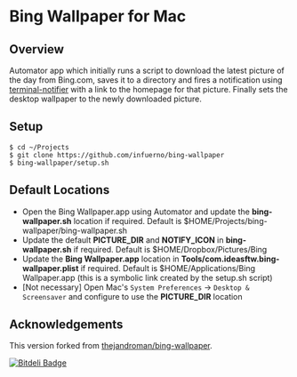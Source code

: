 Bing Wallpaper for Mac
======================

Overview
--------

Automator app which initially runs a script to download the latest picture of the day from Bing.com, saves it to a directory and fires a notification using [terminal-notifier](https://github.com/julienXX/terminal-notifier) with a link to the homepage for that picture. Finally sets the desktop wallpaper to the newly downloaded picture.

Setup
-----

```
$ cd ~/Projects
$ git clone https://github.com/infuerno/bing-wallpaper
$ bing-wallpaper/setup.sh
```

Default Locations
-----------------

* Open the Bing Wallpaper.app using Automator and update the **bing-wallpaper.sh** location if required. Default is $HOME/Projects/bing-wallpaper/bing-wallpaper.sh
* Update the default **PICTURE_DIR** and **NOTIFY_ICON** in **bing-wallpaper.sh** if required. Default is $HOME/Dropbox/Pictures/Bing
* Update the **Bing Wallpaper.app** location in **Tools/com.ideasftw.bing-wallpaper.plist** if required. Default is $HOME/Applications/Bing Wallpaper.app (this is a symbolic link created by the setup.sh script)
* [Not necessary] Open Mac's `System Preferences` -> `Desktop & Screensaver` and configure to use the **PICTURE_DIR** location

Acknowledgements
----------------

This version forked from [thejandroman/bing-wallpaper](https://github.com/thejandroman/bing-wallpaper).



[![Bitdeli Badge](https://d2weczhvl823v0.cloudfront.net/infuerno/bing-wallpaper/trend.png)](https://bitdeli.com/free "Bitdeli Badge")
